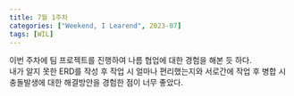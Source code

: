 ```yaml
---
title: 7월 1주차
categories: ["Weekend, I Learend", 2023-07]
tags: [WIL]
---
```


이번 주차에 팀 프로젝트를 진행하여 나름 협업에 대한 경험을 해본 듯 하다.<br>
내가 알지 못한 ERD를 작성 후 작업 시 얼마나 편리했는지와 서로간에 작업 후 병합 시 충돌발생에 대한 해결방안을 경험한 점이 너무 좋았다.